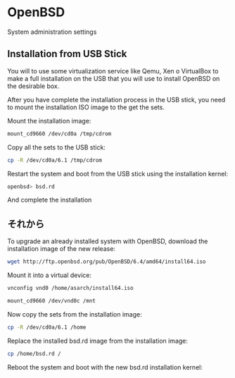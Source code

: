 # OpenBSD
System administration settings

## Installation from USB Stick

You will to use some virtualization service like Qemu, Xen o VirtualBox to make a full installation on the USB that you will use to install OpenBSD on the desirable box.

After you have complete the installation process in the USB stick, you need to mount the installation ISO image to the get the sets.

Mount the installation image:

```bash
mount_cd9660 /dev/cd0a /tmp/cdrom
```

Copy all the sets to the USB stick:

```bash
cp -R /dev/cd0a/6.1 /tmp/cdrom
```

Restart the system and boot from the USB stick using the installation kernel:

```bash
openbsd> bsd.rd
```

And complete the installation

## それから

To upgrade an already installed system with OpenBSD, download the installation image of the new release:

```bash
wget http://ftp.openbsd.org/pub/OpenBSD/6.4/amd64/install64.iso
```

Mount it into a virtual device:

```bash
vnconfig vnd0 /home/asarch/install64.iso

mount_cd9660 /dev/vnd0c /mnt

```

Now copy the sets from the installation image:

```bash
cp -R /dev/cd0a/6.1 /home
```

Replace the installed bsd.rd image from the installation image:

```bash
cp /home/bsd.rd /
```

Reboot the system and boot with the new bsd.rd installation kernel:

